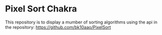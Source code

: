 # Pixel Sort Chakra
This repository is to display a mumber of sorting algorithms using the api in the repository: https://github.com/bk10aao/PixelSort
